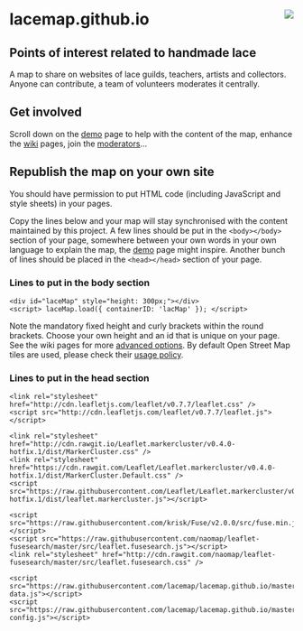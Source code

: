 [<img src="https://avatars3.githubusercontent.com/u/16852616" align="right"/>](http://lacemap.github.io/)
lacemap.github.io
=================

Points of interest related to handmade lace
-------------------------------------------

A map to share on websites of lace guilds, teachers, artists and collectors.
Anyone can contribute, a team of volunteers moderates it centrally.


Get involved
------------

Scroll down on the [demo] page to help with the content of the map,
enhance the [wiki] pages, join the [moderators]...

[demo]: http://lacemap.github.io/
[wiki]: ../../wiki
[moderators]: https://github.com/orgs/lacemap/teams/moderators
[usage policy]: http://wiki.openstreetmap.org/wiki/Tile_usage_policy



Republish the map on your own site
----------------------------------

You should have permission to put HTML code (including JavaScript and style sheets) in your pages.

Copy the lines below and your map will stay synchronised with the content maintained by this project.
A few lines should be put in the `<body></body>` section of your page,
somewhere between your own words in your own language to explain the map, the [demo] page might inspire.
Another bunch of lines should be placed in the `<head></head>` section of your page.


### Lines to put in the body section

    <div id="laceMap" style="height: 300px;"></div>
    <script> laceMap.load({ containerID: 'lacMap' }); </script>

Note the mandatory fixed height and curly brackets within the round brackets.
Choose your own height and an id that is unique on your page.
See the wiki pages for more [advanced options](../../wiki/Advanced-options).
By default Open Street Map tiles are used, please check their [usage policy].

### Lines to put in the head section

    <link rel="stylesheet" href="http://cdn.leafletjs.com/leaflet/v0.7.7/leaflet.css" />
    <script src="http://cdn.leafletjs.com/leaflet/v0.7.7/leaflet.js"></script>

    <link rel="stylesheet" href="http://cdn.rawgit.io/Leaflet.markercluster/v0.4.0-hotfix.1/dist/MarkerCluster.css" />
    <link rel="stylesheet" href="https://cdn.rawgit.com/Leaflet/Leaflet.markercluster/v0.4.0-hotfix.1/dist/MarkerCluster.Default.css" />
    <script src="https://raw.githubusercontent.com/Leaflet/Leaflet.markercluster/v0.4.0-hotfix.1/dist/leaflet.markercluster.js"></script>

    <script src="https://raw.githubusercontent.com/krisk/Fuse/v2.0.0/src/fuse.min.js"></script>
    <script src="https://raw.githubusercontent.com/naomap/leaflet-fusesearch/master/src/leaflet.fusesearch.js"></script>
    <link rel="stylesheet" href="http://cdn.rawgit.com/naomap/leaflet-fusesearch/master/src/leaflet.fusesearch.css" />

    <script src="https://raw.githubusercontent.com/lacemap/lacemap.github.io/master/map-data.js"></script>
    <script src="https://raw.githubusercontent.com/lacemap/lacemap.github.io/master/map-config.js"></script>
